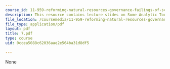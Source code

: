 ```yaml
---
course_id: 11-959-reforming-natural-resources-governance-failings-of-scientific-rationalism-and-alternatives-for-building-common-ground-january-iap-2007
description: This resource contains lecture slides on Some Analytic Tools.
file_location: /coursemedia/11-959-reforming-natural-resources-governance-failings-of-scientific-rationalism-and-alternatives-for-building-common-ground-january-iap-2007/0ccea5088c62036aae2e564ba31d8df5_7.pdf
file_type: application/pdf
layout: pdf
title: 7.pdf
type: course
uid: 0ccea5088c62036aae2e564ba31d8df5

---
```

None